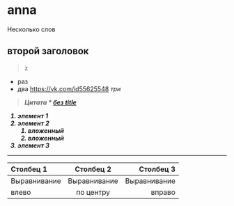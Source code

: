 # anna
Несколько слов
## второй заголовок
> z
* раз
* два
https://vk.com/id55625548
 <em> три
> <strong> Цитата
\*
[без title](http://example.com/link)
 1. элемент 1
2. элемент 2
    1. вложенный
    2. вложенный
3. элемент 3
 ***
| Столбец 1    | Столбец 2    | Столбец 3    |
| :----------- | :----------: | -----------: |
| Выравнивание | Выравнивание | Выравнивание |
| влево        | по центру    | вправо       |

